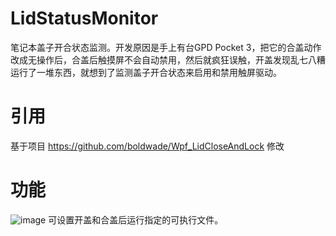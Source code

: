# LidStatusMonitor
 笔记本盖子开合状态监测。开发原因是手上有台GPD Pocket 3，把它的合盖动作改成无操作后，合盖后触摸屏不会自动禁用，然后就疯狂误触，开盖发现乱七八糟运行了一堆东西，就想到了监测盖子开合状态来启用和禁用触屏驱动。
# 引用
 基于项目 https://github.com/boldwade/Wpf_LidCloseAndLock 修改
# 功能
 ![image](https://github.com/user-attachments/assets/d0aee710-a2ec-4455-b9b4-bee4f2d46635)
 可设置开盖和合盖后运行指定的可执行文件。
